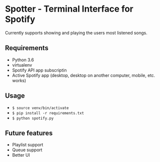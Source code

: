 # Spotter - Terminal Interface for Spotify

Currently supports showing and playing the users most listened songs.

## Requirements
- Python 3.6
- virtualenv
- Spotify API app subscriptin
- Active Spotify app (desktop, desktop on another computer, mobile, etc. works)

## Usage
- `$ source venv/bin/activate`
- `$ pip install -r requirements.txt`
- `$ python spotify.py`

## Future features
- Playlist support
- Queue support
- Better UI